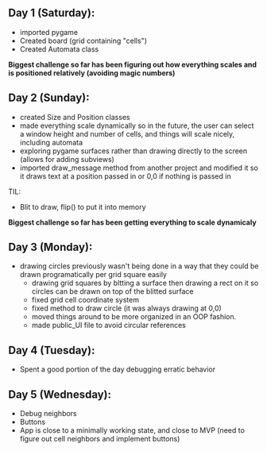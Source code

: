## Day 1 (Saturday): 

* imported pygame
* Created board (grid containing "cells")
* Created Automata class

**Biggest challenge so far has been figuring out how everything scales and is positioned relatively (avoiding magic numbers)**

## Day 2 (Sunday):

* created Size and Position classes
* made everything scale dynamically so in the future, the user can select a window height and number of cells, and things will scale nicely, including automata
* exploring pygame surfaces rather than drawing directly to the screen (allows for adding subviews)
* imported draw_message method from another project and modified it so it draws text at a position passed in or 0,0 if nothing is passed in

TIL:

* Blit to draw, flip() to put it into memory

**Biggest challenge so far has been getting everything to scale dynamicaly**

## Day 3 (Monday):

* drawing circles previously wasn't being done in a way that they could be drawn programatically per grid square easily
    * drawing grid squares by bltting a surface then drawing a rect on it so circles can be drawn on top of the blitted surface
    * fixed grid cell coordinate system
    * fixed method to draw circle (it was always drawing at 0,0)
    * moved things around to be more organized in an OOP fashion.
    * made public_UI file to avoid circular references

## Day 4 (Tuesday):
* Spent a good portion of the day debugging erratic behavior

## Day 5 (Wednesday):
* Debug neighbors
* Buttons
* App is close to a minimally working state, and close to MVP (need to figure out cell neighbors and implement buttons)